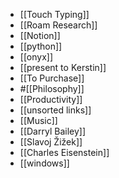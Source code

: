 - [[Touch Typing]]
- [[Roam Research]]
- [[Notion]]
- [[python]]
- [[onyx]]
- [[present to Kerstin]]
- [[To Purchase]]
- #[[Philosophy]]
- [[Productivity]]
- [[unsorted links]]
- [[Music]]
- [[Darryl Bailey]]
- [[Slavoj Žižek]]
- [[Charles Eisenstein]]
- [[windows]]
